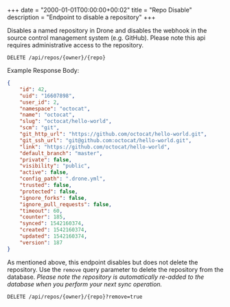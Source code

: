 +++
date = "2000-01-01T00:00:00+00:02"
title = "Repo Disable"
description = "Endpoint to disable a repository"
+++

Disables a named repository in Drone and disables the webhook in the source control management system (e.g. GitHub). Please note this api requires administrative access to the repository.

```
DELETE /api/repos/{owner}/{repo}
```

Example Response Body:

```json {linenos=table}
{
    "id": 42,
    "uid": "16607898",
    "user_id": 2,
    "namespace": "octocat",
    "name": "octocat",
    "slug": "octocat/hello-world",
    "scm": "git",
    "git_http_url": "https://github.com/octocat/hello-world.git",
    "git_ssh_url": "git@github.com:octocat/hello-world.git",
    "link": "https://github.com/octocat/hello-world",
    "default_branch": "master",
    "private": false,
    "visibility": "public",
    "active": false,
    "config_path": ".drone.yml",
    "trusted": false,
    "protected": false,
    "ignore_forks": false,
    "ignore_pull_requests": false,
    "timeout": 60,
    "counter": 185,
    "synced": 1542160374,
    "created": 1542160374,
    "updated": 1542160374,
    "version": 187
}
```

As mentioned above, this endpoint disables but does not delete the repository. Use the `remove` query parameter to delete the repository from the database. _Please note the repository is automatically re-added to the database when you perform your next sync operation._

```
DELETE /api/repos/{owner}/{repo}?remove=true
```
